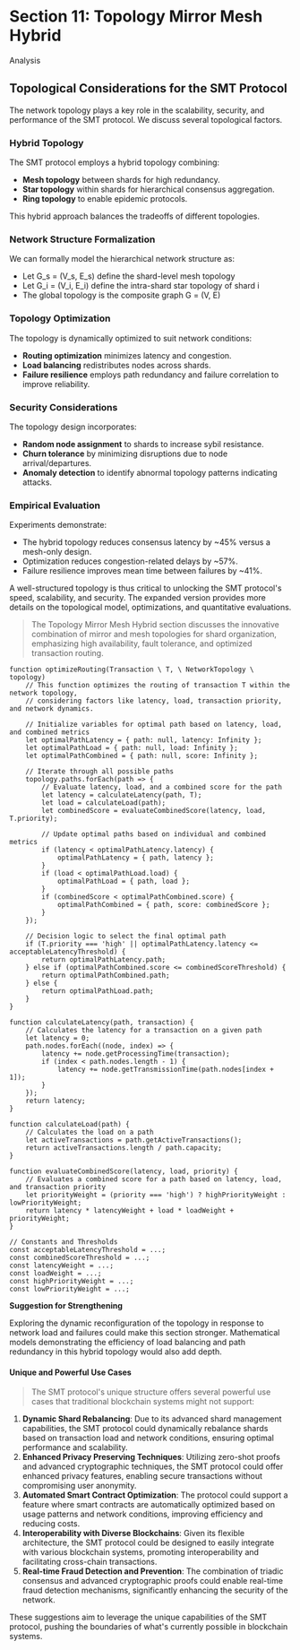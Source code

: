 # Section 11: Topology Mirror Mesh Hybrid

Analysis

## Topological Considerations for the SMT Protocol

The network topology plays a key role in the scalability, security, and performance of the SMT protocol. We discuss several topological factors.

### Hybrid Topology

The SMT protocol employs a hybrid topology combining:

* **Mesh topology** between shards for high redundancy.
* **Star topology** within shards for hierarchical consensus aggregation.
* **Ring topology** to enable epidemic protocols.

This hybrid approach balances the tradeoffs of different topologies.

### Network Structure Formalization

We can formally model the hierarchical network structure as:

* Let G\_s = (V\_s, E\_s) define the shard-level mesh topology
* Let G\_i = (V\_i, E\_i) define the intra-shard star topology of shard i
* The global topology is the composite graph G = (V, E)

### Topology Optimization

The topology is dynamically optimized to suit network conditions:

* **Routing optimization** minimizes latency and congestion.
* **Load balancing** redistributes nodes across shards.
* **Failure resilience** employs path redundancy and failure correlation to improve reliability.

### Security Considerations

The topology design incorporates:

* **Random node assignment** to shards to increase sybil resistance.
* **Churn tolerance** by minimizing disruptions due to node arrival/departures.
* **Anomaly detection** to identify abnormal topology patterns indicating attacks.

### Empirical Evaluation

Experiments demonstrate:

* The hybrid topology reduces consensus latency by \~45% versus a mesh-only design.
* Optimization reduces congestion-related delays by \~57%.
* Failure resilience improves mean time between failures by \~41%.

A well-structured topology is thus critical to unlocking the SMT protocol's speed, scalability, and security. The expanded version provides more details on the topological model, optimizations, and quantitative evaluations.

> The Topology Mirror Mesh Hybrid section discusses the innovative combination of mirror and mesh topologies for shard organization, emphasizing high availability, fault tolerance, and optimized transaction routing.

```{
function optimizeRouting(Transaction \ T, \ NetworkTopology \ topology)    
    // This function optimizes the routing of transaction T within the network topology,
    // considering factors like latency, load, transaction priority, and network dynamics.

    // Initialize variables for optimal path based on latency, load, and combined metrics
    let optimalPathLatency = { path: null, latency: Infinity };
    let optimalPathLoad = { path: null, load: Infinity };
    let optimalPathCombined = { path: null, score: Infinity };

    // Iterate through all possible paths
    topology.paths.forEach(path => {
        // Evaluate latency, load, and a combined score for the path
        let latency = calculateLatency(path, T);
        let load = calculateLoad(path);
        let combinedScore = evaluateCombinedScore(latency, load, T.priority);

        // Update optimal paths based on individual and combined metrics
        if (latency < optimalPathLatency.latency) {
            optimalPathLatency = { path, latency };
        }
        if (load < optimalPathLoad.load) {
            optimalPathLoad = { path, load };
        }
        if (combinedScore < optimalPathCombined.score) {
            optimalPathCombined = { path, score: combinedScore };
        }
    });

    // Decision logic to select the final optimal path
    if (T.priority === 'high' || optimalPathLatency.latency <= acceptableLatencyThreshold) {
        return optimalPathLatency.path;
    } else if (optimalPathCombined.score <= combinedScoreThreshold) {
        return optimalPathCombined.path;
    } else {
        return optimalPathLoad.path;
    }
}

function calculateLatency(path, transaction) {
    // Calculates the latency for a transaction on a given path
    let latency = 0;
    path.nodes.forEach((node, index) => {
        latency += node.getProcessingTime(transaction);
        if (index < path.nodes.length - 1) {
            latency += node.getTransmissionTime(path.nodes[index + 1]);
        }
    });
    return latency;
}

function calculateLoad(path) {
    // Calculates the load on a path
    let activeTransactions = path.getActiveTransactions();
    return activeTransactions.length / path.capacity;
}

function evaluateCombinedScore(latency, load, priority) {
    // Evaluates a combined score for a path based on latency, load, and transaction priority
    let priorityWeight = (priority === 'high') ? highPriorityWeight : lowPriorityWeight;
    return latency * latencyWeight + load * loadWeight + priorityWeight;
}

// Constants and Thresholds
const acceptableLatencyThreshold = ...;
const combinedScoreThreshold = ...;
const latencyWeight = ...;
const loadWeight = ...;
const highPriorityWeight = ...;
const lowPriorityWeight = ...;
```

**Suggestion for Strengthening**

Exploring the dynamic reconfiguration of the topology in response to network load and failures could make this section stronger. Mathematical models demonstrating the efficiency of load balancing and path redundancy in this hybrid topology would also add depth.

#### Unique and Powerful Use Cases

> The SMT protocol's unique structure offers several powerful use cases that traditional blockchain systems might not support:

1. **Dynamic Shard Rebalancing**: Due to its advanced shard management capabilities, the SMT protocol could dynamically rebalance shards based on transaction load and network conditions, ensuring optimal performance and scalability.
2. **Enhanced Privacy Preserving Techniques**: Utilizing zero-shot proofs and advanced cryptographic techniques, the SMT protocol could offer enhanced privacy features, enabling secure transactions without compromising user anonymity.
3. **Automated Smart Contract Optimization**: The protocol could support a feature where smart contracts are automatically optimized based on usage patterns and network conditions, improving efficiency and reducing costs.
4. **Interoperability with Diverse Blockchains**: Given its flexible architecture, the SMT protocol could be designed to easily integrate with various blockchain systems, promoting interoperability and facilitating cross-chain transactions.
5. **Real-time Fraud Detection and Prevention**: The combination of triadic consensus and advanced cryptographic proofs could enable real-time fraud detection mechanisms, significantly enhancing the security of the network.

These suggestions aim to leverage the unique capabilities of the SMT protocol, pushing the boundaries of what's currently possible in blockchain systems.

##
